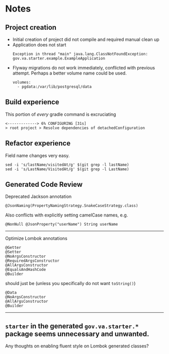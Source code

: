 # Notes

## Project creation
- Initial creation of project did not compile and required manual clean up
- Application does not start
  ```
  Exception in thread "main" java.lang.ClassNotFoundException: gov.va.starter.example.ExampleApplication
  ```
- Flyway migrations do not work immediately, conflicted with previous attempt. Perhaps a better volume name could be used.
  ```
  volumes:
    - pgdata:/var/lib/postgresql/data
  ```

## Build experience

This portion of _every_ gradle command is excruciating
```
<-------------> 6% CONFIGURING [31s]
> root project > Resolve dependencies of detachedConfiguration
```

## Refactor experience
Field name changes very easy.
```
sed -i 's/lastName/visitedAt/g' $(git grep -l lastName)
sed -i 's/LastName/VisitedAt/g' $(git grep -l LastName)
```

## Generated Code Review
Deprecated Jackson annotation
```
@JsonNaming(PropertyNamingStrategy.SnakeCaseStrategy.class)
```
Also conflicts with explicitly setting camelCase names, e.g. 
```
@NonNull @JsonProperty("userName") String userName
```
---
Optimize Lombok annotations
```
@Getter
@Setter
@NoArgsConstructor
@RequiredArgsConstructor
@AllArgsConstructor
@EqualsAndHashCode
@Builder
```
should just be (unless you specifically do not want `toString()`)
```
@Data
@NoArgsConstructor
@AllArgsConstructor
@Builder
```
---
`starter` in the generated `gov.va.starter.*` package seems unnecessary and unwanted. 
---
Any thoughts on enabling fluent style on Lombok generated classes?